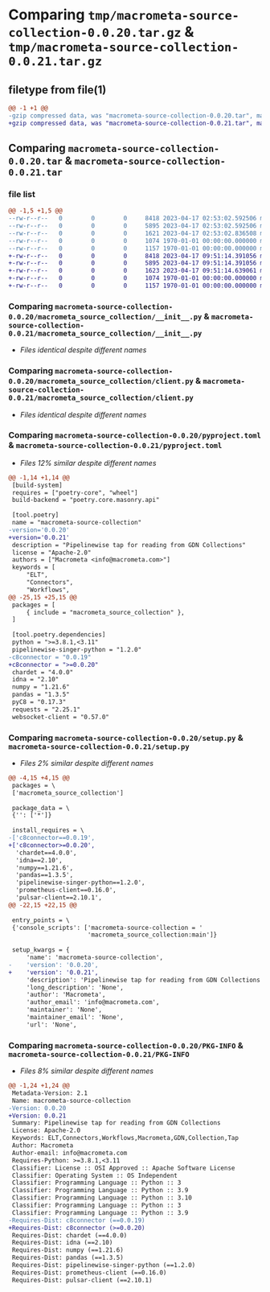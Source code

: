 # Comparing `tmp/macrometa-source-collection-0.0.20.tar.gz` & `tmp/macrometa-source-collection-0.0.21.tar.gz`

## filetype from file(1)

```diff
@@ -1 +1 @@
-gzip compressed data, was "macrometa-source-collection-0.0.20.tar", max compression
+gzip compressed data, was "macrometa-source-collection-0.0.21.tar", max compression
```

## Comparing `macrometa-source-collection-0.0.20.tar` & `macrometa-source-collection-0.0.21.tar`

### file list

```diff
@@ -1,5 +1,5 @@
--rw-r--r--   0        0        0     8418 2023-04-17 02:53:02.592506 macrometa-source-collection-0.0.20/macrometa_source_collection/__init__.py
--rw-r--r--   0        0        0     5895 2023-04-17 02:53:02.592506 macrometa-source-collection-0.0.20/macrometa_source_collection/client.py
--rw-r--r--   0        0        0     1621 2023-04-17 02:53:02.836508 macrometa-source-collection-0.0.20/pyproject.toml
--rw-r--r--   0        0        0     1074 1970-01-01 00:00:00.000000 macrometa-source-collection-0.0.20/setup.py
--rw-r--r--   0        0        0     1157 1970-01-01 00:00:00.000000 macrometa-source-collection-0.0.20/PKG-INFO
+-rw-r--r--   0        0        0     8418 2023-04-17 09:51:14.391056 macrometa-source-collection-0.0.21/macrometa_source_collection/__init__.py
+-rw-r--r--   0        0        0     5895 2023-04-17 09:51:14.391056 macrometa-source-collection-0.0.21/macrometa_source_collection/client.py
+-rw-r--r--   0        0        0     1623 2023-04-17 09:51:14.639061 macrometa-source-collection-0.0.21/pyproject.toml
+-rw-r--r--   0        0        0     1074 1970-01-01 00:00:00.000000 macrometa-source-collection-0.0.21/setup.py
+-rw-r--r--   0        0        0     1157 1970-01-01 00:00:00.000000 macrometa-source-collection-0.0.21/PKG-INFO
```

### Comparing `macrometa-source-collection-0.0.20/macrometa_source_collection/__init__.py` & `macrometa-source-collection-0.0.21/macrometa_source_collection/__init__.py`

 * *Files identical despite different names*

### Comparing `macrometa-source-collection-0.0.20/macrometa_source_collection/client.py` & `macrometa-source-collection-0.0.21/macrometa_source_collection/client.py`

 * *Files identical despite different names*

### Comparing `macrometa-source-collection-0.0.20/pyproject.toml` & `macrometa-source-collection-0.0.21/pyproject.toml`

 * *Files 12% similar despite different names*

```diff
@@ -1,14 +1,14 @@
 [build-system]
 requires = ["poetry-core", "wheel"]
 build-backend = "poetry.core.masonry.api"
 
 [tool.poetry]
 name = "macrometa-source-collection"
-version='0.0.20'
+version='0.0.21'
 description = "Pipelinewise tap for reading from GDN Collections"
 license = "Apache-2.0"
 authors = ["Macrometa <info@macrometa.com>"]
 keywords = [
     "ELT",
     "Connectors",
     "Workflows",
@@ -25,15 +25,15 @@
 packages = [
     { include = "macrometa_source_collection" },
 ]
 
 [tool.poetry.dependencies]
 python = ">=3.8.1,<3.11"
 pipelinewise-singer-python = "1.2.0"
-c8connector = "0.0.19"
+c8connector = ">=0.0.20"
 chardet = "4.0.0"
 idna = "2.10"
 numpy = "1.21.6"
 pandas = "1.3.5"
 pyC8 = "0.17.3"
 requests = "2.25.1"
 websocket-client = "0.57.0"
```

### Comparing `macrometa-source-collection-0.0.20/setup.py` & `macrometa-source-collection-0.0.21/setup.py`

 * *Files 2% similar despite different names*

```diff
@@ -4,15 +4,15 @@
 packages = \
 ['macrometa_source_collection']
 
 package_data = \
 {'': ['*']}
 
 install_requires = \
-['c8connector==0.0.19',
+['c8connector>=0.0.20',
  'chardet==4.0.0',
  'idna==2.10',
  'numpy==1.21.6',
  'pandas==1.3.5',
  'pipelinewise-singer-python==1.2.0',
  'prometheus-client==0.16.0',
  'pulsar-client==2.10.1',
@@ -22,15 +22,15 @@
 
 entry_points = \
 {'console_scripts': ['macrometa-source-collection = '
                      'macrometa_source_collection:main']}
 
 setup_kwargs = {
     'name': 'macrometa-source-collection',
-    'version': '0.0.20',
+    'version': '0.0.21',
     'description': 'Pipelinewise tap for reading from GDN Collections',
     'long_description': 'None',
     'author': 'Macrometa',
     'author_email': 'info@macrometa.com',
     'maintainer': 'None',
     'maintainer_email': 'None',
     'url': 'None',
```

### Comparing `macrometa-source-collection-0.0.20/PKG-INFO` & `macrometa-source-collection-0.0.21/PKG-INFO`

 * *Files 8% similar despite different names*

```diff
@@ -1,24 +1,24 @@
 Metadata-Version: 2.1
 Name: macrometa-source-collection
-Version: 0.0.20
+Version: 0.0.21
 Summary: Pipelinewise tap for reading from GDN Collections
 License: Apache-2.0
 Keywords: ELT,Connectors,Workflows,Macrometa,GDN,Collection,Tap
 Author: Macrometa
 Author-email: info@macrometa.com
 Requires-Python: >=3.8.1,<3.11
 Classifier: License :: OSI Approved :: Apache Software License
 Classifier: Operating System :: OS Independent
 Classifier: Programming Language :: Python :: 3
 Classifier: Programming Language :: Python :: 3.9
 Classifier: Programming Language :: Python :: 3.10
 Classifier: Programming Language :: Python :: 3
 Classifier: Programming Language :: Python :: 3.9
-Requires-Dist: c8connector (==0.0.19)
+Requires-Dist: c8connector (>=0.0.20)
 Requires-Dist: chardet (==4.0.0)
 Requires-Dist: idna (==2.10)
 Requires-Dist: numpy (==1.21.6)
 Requires-Dist: pandas (==1.3.5)
 Requires-Dist: pipelinewise-singer-python (==1.2.0)
 Requires-Dist: prometheus-client (==0.16.0)
 Requires-Dist: pulsar-client (==2.10.1)
```

